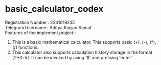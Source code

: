 # basic_calculator_codex <br />
Registration Number : 2241019245 <br />
Telegram Username : Aditya Ranjan Samal <br />
Features of the implement project:- <br />
1. This is a basic mathematical calculator. This supports basic (+), (-), (*), (/) functions. <br />
2. This calculator also supports calculation history storage in the format [2+3=5]. It can be invoked by using '$' and pressing 'enter'. <br />
